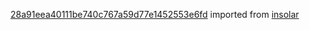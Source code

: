 [28a91eea40111be740c767a59d77e1452553e6fd](https://github.com/insolar/insolar/commit/28a91eea40111be740c767a59d77e1452553e6fd) imported from [insolar](https://github.com/insolar/insolar)

